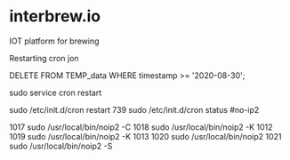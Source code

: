 # interbrew.io
IOT platform for brewing

Restarting cron jon

DELETE FROM TEMP_data WHERE timestamp >= '2020-08-30';

sudo service cron restart

sudo /etc/init.d/cron restart
  739  sudo /etc/init.d/cron status
#no-ip2

 1017  sudo /usr/local/bin/noip2 -C
 1018  sudo /usr/local/bin/noip2 -K 1012
 1019  sudo /usr/local/bin/noip2 -K 1013
 1020  sudo /usr/local/bin/noip2
 1021  sudo /usr/local/bin/noip2 -S

